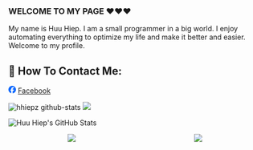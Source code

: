 ### WELCOME TO MY PAGE ❤️❤️❤️
My name is Huu Hiep. I am a small programmer in a big world. I enjoy automating everything to optimize my life and make it better and easier. Welcome to my profile.

## 📖 How To Contact Me:
<img src="./images/facebook.png" width="15px" height="15px" />  [Facebook](https://facebook.com/nhoc.hiepz/)

![hhiepz github-stats](https://stats.dooboo.io/api/github-stats-advanced?login=hhiepz)
![](http://github-profile-summary-cards.vercel.app/api/cards/profile-details?username=hhiepz&theme=nord_dark)

![Huu Hiep's GitHub Stats](https://github-readme-stats.vercel.app/api?username=hhiepz&show_icons=true&theme=chartreuse-dark&hide=contribs,prs,issues)

<div style="display: flex; justify-content: space-around;">
  <a href="https://github.com/HHiepz/PHP-Card-Exchange">
    <img src="https://github-readme-stats.vercel.app/api/pin/?username=hhiepz&repo=PHP-Card-Exchange&theme=algolia" />
  </a>
  <a href="https://github.com/HHiepz/Optimal-Assets-Folder-Management">
    <img src="https://github-readme-stats.vercel.app/api/pin/?username=hhiepz&repo=Optimal-Assets-Folder-Management&theme=github_dark" />
  </a>
</div>
